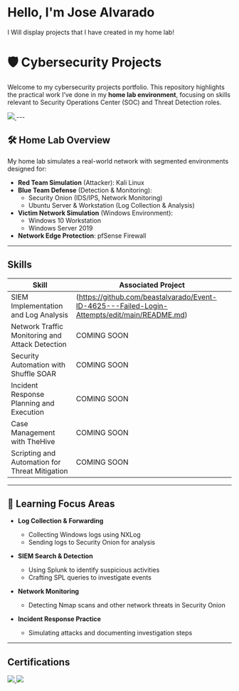 # Hello, I'm Jose Alvarado
I Will display projects that I have created in my home lab!
# 🛡️ Cybersecurity Projects

Welcome to my cybersecurity projects portfolio. This repository highlights the practical work I’ve done in my **home lab environment**, focusing on skills relevant to Security Operations Center (SOC) and Threat Detection roles.

<a href="https://www.linkedin.com/in/jose-alvaradojr">
  <img src="https://img.shields.io/badge/-LinkedIn-0072b1?style=for-the-badge&logo=linkedin&logoColor=white" />
</a>
---

## 🛠️ Home Lab Overview

My home lab simulates a real-world network with segmented environments designed for:

- **Red Team Simulation** (Attacker): Kali Linux
- **Blue Team Defense** (Detection & Monitoring):  
  - Security Onion (IDS/IPS, Network Monitoring)  
  - Ubuntu Server & Workstation (Log Collection & Analysis)
- **Victim Network Simulation** (Windows Environment):  
  - Windows 10 Workstation  
  - Windows Server 2019
- **Network Edge Protection**: pfSense Firewall
---
## Skills

| Skill                                         | Associated Project         |
|-----------------------------------------------|----------------------------|
| SIEM Implementation and Log Analysis          |(https://github.com/beastalvarado/Event-ID-4625---Failed-Login-Attempts/edit/main/README.md)|
| Network Traffic Monitoring and Attack Detection | COMING SOON|
| Security Automation with Shuffle SOAR         | COMING SOON|
| Incident Response Planning and Execution      | COMING SOON|
| Case Management with TheHive                  | COMING SOON|
| Scripting and Automation for Threat Mitigation | COMING SOON|
---
## 🎯 Learning Focus Areas

- **Log Collection & Forwarding**
  - Collecting Windows logs using NXLog
  - Sending logs to Security Onion for analysis

- **SIEM Search & Detection**
  - Using Splunk to identify suspicious activities
  - Crafting SPL queries to investigate events

- **Network Monitoring**
  - Detecting Nmap scans and other network threats in Security Onion

- **Incident Response Practice**
  - Simulating attacks and documenting investigation steps
 ---
 ## Certifications
<div>
<a href="https://www.credly.com/badges/15daaa12-84c1-49d1-9c15-ecb503d1547b/linked_in_profile" target="_blank">
  <img src="https://img.shields.io/badge/-Security%2B-FF0000?style=for-the-badge&logo=CompTIA&logoColor=white" />
</a>

<a href="https://www.credly.com/badges/db70bef8-5f6c-44f4-8063-7bfe66f91fcd/linked_in_profile" target="_blank">
  <img src="https://img.shields.io/badge/-Network%2B-007ACC?style=for-the-badge&logo=CompTIA&logoColor=white" />
</a>
  
